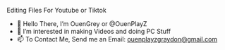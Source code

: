 Editing Files For Youtube or Tiktok
- 👋 Hello There, I’m OuenGrey or @OuenPlayZ
- 👀 I’m interested in making Videos and doing PC Stuff
- 📫 To Contact Me, Send me an Email: ouenplayzgraydon@gmail.com

<!---
OuenPlayZ/OuenPlayZ is a ✨ special ✨ repository because its `README.md` (this file) appears on your GitHub profile.
You can click the Preview link to take a look at your changes.
--->
